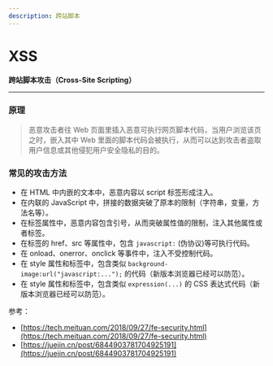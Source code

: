 ```yaml
---
description: 跨站脚本
---
```


# XSS

**跨站脚本攻击（Cross-Site Scripting）**

****

### 原理

> 恶意攻击者往 Web 页面里插入恶意可执行网页脚本代码，当用户浏览该页之时，嵌入其中 Web 里面的脚本代码会被执行，从而可以达到攻击者盗取用户信息或其他侵犯用户安全隐私的目的。

### 常见的攻击方法

* 在 HTML 中内嵌的文本中，恶意内容以 script 标签形成注入。
* 在内联的 JavaScript 中，拼接的数据突破了原本的限制（字符串，变量，方法名等）。
* 在标签属性中，恶意内容包含引号，从而突破属性值的限制，注入其他属性或者标签。
* 在标签的 href、src 等属性中，包含 `javascript:` (伪协议)等可执行代码。
* 在 onload、onerror、onclick 等事件中，注入不受控制代码。
* 在 style 属性和标签中，包含类似 `background-image:url("javascript:...");` 的代码（新版本浏览器已经可以防范）。
* 在 style 属性和标签中，包含类似 `expression(...)` 的 CSS 表达式代码（新版本浏览器已经可以防范）。





参考：

* [https://tech.meituan.com/2018/09/27/fe-security.html](https://tech.meituan.com/2018/09/27/fe-security.html)
* [https://juejin.cn/post/6844903781704925191](https://juejin.cn/post/6844903781704925191)
